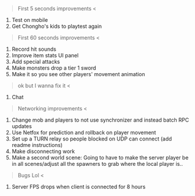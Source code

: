 > First 5 seconds improvements <
1. Test on mobile
2. Get Chongho's kids to playtest again

> First 60 seconds improvements <
1. Record hit sounds
2. Improve item stats UI panel
3. Add special attacks
4. Make monsters drop a tier 1 sword
5. Make it so you see other players' movement animation

> ok but I wanna fix it <
1. Chat

> Networking improvements <
1. Change mob and players to not use synchronizer and instead batch RPC updates
2. Use Netfox for prediction and rollback on player movement
3. Set up a TURN relay so people blocked on UDP can connect (add readme instructions)
4. Make disconnecting work
5. Make a second world scene: Going to have to make the server player be in all scenes/adjust all the spawners to grab where the local player is..

> Bugs Lol <
1. Server FPS drops when client is connected for 8 hours
